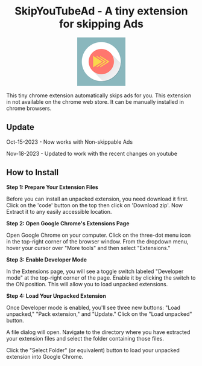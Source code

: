 <h1 align="center">SkipYouTubeAd - A tiny extension for skipping Ads</h1>

<p align="center"><img  src="images/icon128.png" alt="Image by rawpixel.com on Freepik"></p>
This tiny chrome extension automatically skips ads for you. This extension in not available on the chrome web store. It can be manually installed in chrome browsers.

## Update

Oct-15-2023 - Now works with Non-skippable Ads

Nov-18-2023 - Updated to work with the recent changes on youtube

## How to Install

**Step 1: Prepare Your Extension Files**

Before you can install an unpacked extension, you need download it first. Click on the 'code' button on the top then click on 'Download zip'. Now Extract it to any easily accessible location.

**Step 2: Open Google Chrome's Extensions Page**

Open Google Chrome on your computer.
Click on the three-dot menu icon in the top-right corner of the browser window.
From the dropdown menu, hover your cursor over "More tools" and then select "Extensions."

**Step 3: Enable Developer Mode**

In the Extensions page, you will see a toggle switch labeled "Developer mode" at the top-right corner of the page. Enable it by clicking the switch to the ON position. This will allow you to load unpacked extensions.

**Step 4: Load Your Unpacked Extension**

Once Developer mode is enabled, you'll see three new buttons: "Load unpacked," "Pack extension," and "Update." Click on the "Load unpacked" button.

A file dialog will open. Navigate to the directory where you have extracted your extension files and select the folder containing those files.

Click the "Select Folder" (or equivalent) button to load your unpacked extension into Google Chrome.
